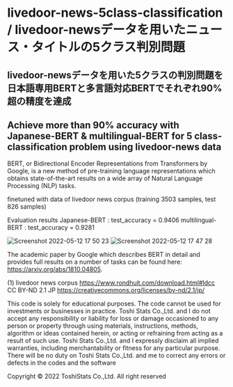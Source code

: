 # livedoor-news-5class-classification / livedoor-newsデータを用いたニュース・タイトルの5クラス判別問題

## livedoor-newsデータを用いた5クラスの判別問題を 日本語専用BERTと多言語対応BERTでそれぞれ90%超の精度を達成

## Achieve more than 90% accuracy with Japanese-BERT & multilingual-BERT for 5 class-classification problem using livedoor-news data

BERT, or Bidirectional Encoder Representations from Transformers by Google, is a new method of pre-training language representations which obtains state-of-the-art results on a wide array of Natural Language Processing (NLP) tasks.

finetuned with data of livedoor news corpus (training 3503 samples, test 826 samples)

Evaluation results
Japanese-BERT     : test_accuracy = 0.9406
multilingual-BERT : test_accuracy = 0.9281




![Screenshot 2022-05-12 17 50 23](https://user-images.githubusercontent.com/28681557/168032499-c9a5cbd4-bc41-4278-a50c-c66e7011c9da.png)
![Screenshot 2022-05-12 17 47 28](https://user-images.githubusercontent.com/28681557/168032547-61ba73c1-d93e-4f76-80de-ca780e6aab45.png)


The academic paper by Google which describes BERT in detail and provides full results on a number of tasks can be found here: https://arxiv.org/abs/1810.04805.

(1) livedoor news corpus https://www.rondhuit.com/download.html#ldcc   
CC BY-ND 2.1 JP https://creativecommons.org/licenses/by-nd/2.1/jp/



This code is solely for educational purposes. The code cannot be used for investments or businesses in practice. Toshi Stats Co.,Ltd. and I do not accept any responsibility or liability for loss or damage occasioned to any person or property through using materials, instructions, methods, algorithm or ideas contained herein, or acting or refraining from acting as a result of such use. Toshi Stats Co.,Ltd. and I expressly disclaim all implied warranties, including merchantability or fitness for any particular purpose. There will be no duty on Toshi Stats Co.,Ltd. and me to correct any errors or defects in the codes and the software

Copyright © 2022 ToshiStats Co.,Ltd. All right reserved
